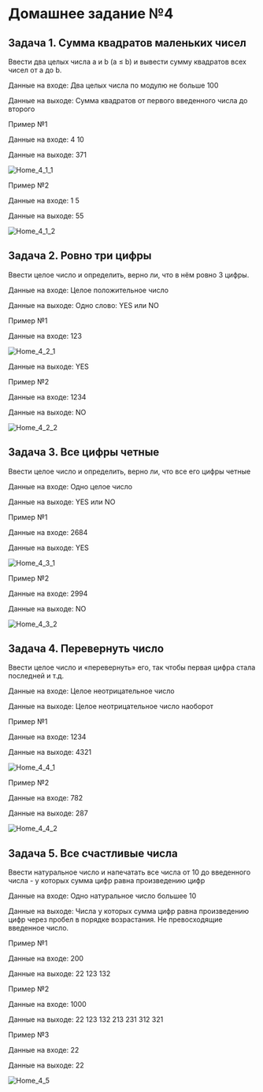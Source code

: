 # Домашнее задание №4

## Задача 1. Сумма квадратов маленьких чисел

Ввести два целых числа a и b (a ≤ b) и вывести сумму квадратов всех чисел от a
до b.

Данные на входе: Два целых числа по модулю не больше 100

Данные на выходе: Сумма квадратов от первого введенного числа до
второго

Пример №1

Данные на входе: 4 10

Данные на выходе: 371

![Home_4_1_1](https://github.com/Andymarch83/C_Start/assets/122732408/7d1581e2-d2a2-4c71-bfde-823858451592)


Пример №2

Данные на входе: 1 5

Данные на выходе: 55

![Home_4_1_2](https://github.com/Andymarch83/C_Start/assets/122732408/39e26a9a-ae1b-4249-a309-fc1c6a7dbff2)


## Задача 2. Ровно три цифры

Ввести целое число и определить, верно ли, что в нём ровно 3 цифры.

Данные на входе: Целое положительное число

Данные на выходе: Одно слово: YES или NO

Пример №1

Данные на входе: 123

![Home_4_2_1](https://github.com/Andymarch83/C_Start/assets/122732408/9a0df8db-ecad-411b-8c18-a63bd432d23c)


Данные на выходе: YES

Пример №2

Данные на входе: 1234

Данные на выходе: NO

![Home_4_2_2](https://github.com/Andymarch83/C_Start/assets/122732408/3ab01428-5bdf-471c-98a7-f8c4c9fb61ff)


## Задача 3. Все цифры четные

Ввести целое число и определить, верно ли, что все его цифры четные

Данные на входе: Одно целое число

Данные на выходе: YES или NO

Пример №1

Данные на входе: 2684

Данные на выходе: YES

![Home_4_3_1](https://github.com/Andymarch83/C_Start/assets/122732408/08d99be4-da4d-4091-93de-67d93b0f0648)


Пример №2

Данные на входе: 2994

Данные на выходе: NO

![Home_4_3_2](https://github.com/Andymarch83/C_Start/assets/122732408/89f288ba-efa5-4b05-ac0b-f2720f1b5cc7)


## Задача 4. Перевернуть число

Ввести целое число и «перевернуть» его, так чтобы первая цифра стала
последней и т.д.

Данные на входе: Целое неотрицательное число

Данные на выходе: Целое неотрицательное число наоборот

Пример №1

Данные на входе: 1234

Данные на выходе: 4321

![Home_4_4_1](https://github.com/Andymarch83/C_Start/assets/122732408/bf1797fd-e425-4697-af66-e87c90c41bf5)


Пример №2

Данные на входе: 782

Данные на выходе: 287

![Home_4_4_2](https://github.com/Andymarch83/C_Start/assets/122732408/bf61bb14-da9e-4037-9c50-035c55334f76)


## Задача 5. Все счастливые числа

Ввести натуральное число и напечатать все числа от 10 до введенного числа -
у которых сумма цифр равна произведению цифр

Данные на входе: Одно натуральное число большее 10

Данные на выходе: Числа у которых сумма цифр равна произведению
цифр через пробел в порядке возрастания. Не превосходящие введенное
число.

Пример №1

Данные на входе: 200

Данные на выходе: 22 123 132

Пример №2

Данные на входе: 1000

Данные на выходе: 22 123 132 213 231 312 321

Пример №3

Данные на входе: 22

Данные на выходе: 22

![Home_4_5](https://github.com/Andymarch83/C_Start/assets/122732408/25157c0d-c428-4801-a449-feceebfa884c)


